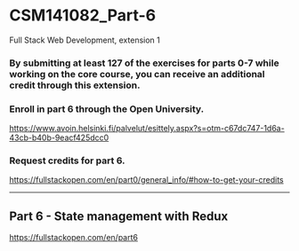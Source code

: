 # CSM141082_Part-6
Full Stack Web Development, extension 1 

### By submitting at least 127 of the exercises for parts 0-7 while working on the core course, you can receive an additional credit through this extension.

### Enroll in part 6 through the Open University. 
https://www.avoin.helsinki.fi/palvelut/esittely.aspx?s=otm-c67dc747-1d6a-43cb-b40b-9eacf425dcc0

### Request credits for part 6. 
https://fullstackopen.com/en/part0/general_info/#how-to-get-your-credits

-------------------

## Part 6 - State management with Redux
https://fullstackopen.com/en/part6
